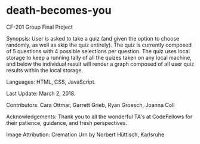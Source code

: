 # death-becomes-you
CF-201 Group Final Project

Synopsis: User is asked to take a quiz (and given the option to choose randomly, as well as skip the quiz entirely).  The quiz is currently composed of 5 questions with 4 possible selections per question.  The quiz uses local storage to keep a running tally of all the quizes taken on any local machine, and below the individual result will render a graph composed of all user quiz results within the local storage.

Languages: HTML, CSS, JavaScript.

Last Update: March 2, 2018.

Contributors: Cara Ottmar, Garrett Grieb, Ryan Groesch, Joanna Coll

Acknowledgements: Thank you to all the wonderful TA's at CodeFellows for their patience, guidance, and fresh perspectives.

Image Attribution: Cremation Urn by Norbert Hüttisch, Karlsruhe